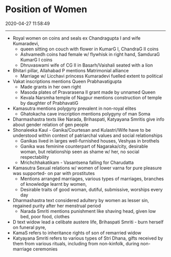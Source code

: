 # Position of Women
2020-04-27 11:58:49
            
---

-   Royal women on coins and seals ex Chandragupta I and wife Kumaradevi,
    -   queen sitting on couch with flower in KumarG I, ChandraG II coins
    -   Ashvamedh coins had female w/ flywhisk in right hand, SamduraG KumarG I coins
    -   Dhruvaswami wife of CG II in Basarh/Vaishali seated with a lion
-   Bhitari pillar, Allahabad P mentions Matrimonial alliance
    -   Marriage w/ Licchavi princess Kumaradevi fuelled extent to political
-   Vakat inscriptions mentions Queen Prabhavatigupta
    -   Made grants in her own right
    -   Masoda plates of Pravarasena II grant made by unnamed Queen
    -   Kevala Narsmha temple of Nagpur mentions construction of temple by daughter of PrabhavatiG
-   Kamasutra mentions polygyny prevalent in non-royal elites
    -   Ghatokacha cave inscription mentions polygyny of man Soma
-   Dharmashastra texts like Narada, Brihaspati, Katyayana Smritis give info about gender relation of gen people
-   Shonaleeka Kaul - Ganika/Courtesan and Kulastri/Wife have to be understood within context of patriarchal values and social relationships
    -   Ganikas lived in larges well-furnished houses, Veshyas in brothels
    -   Ganika was feminine counterpart of Nagaraka/city, desirable woman, but relationship seen as shame w/ her, no social respectability
    -   Mrichchhakatikam - Vasantsena falling for Charudatta
-   Kamasutra Sexual relations w/ women of lower varna for pure pleasure was supported- on par with prostitutes
    -   Mentions arranged marriages, various types of marriages, branches of knowledge learnt by women,
    -   Desirable traits of good woman, dutiful, submissive, worships every day
-   Dharmashastra text considered adultery by women as lesser sin, regained purity after her menstrual period
    -   Narada Smriti mentions punishment like shaving head, given low bed, poor food, clothes
-   D text widow lead a celibate austere life, Brihaspati Smriti - burn herself on funeral pyre,
-   KamaS refers to inheritance rights of son of remarried widow
-   Katyayana Smriti refers to various types of Stri Dhana, gifts received by them from various rituals, including from non-kinfolk, during non-marriage ceremonies
 

 





